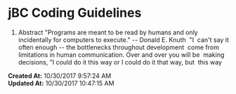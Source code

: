 # jBC Coding Guidelines

1. Abstract "Programs are meant to be read by humans and only incidentally for computers to execute." -- Donald E. Knuth  "I  can't say it often enough -- the bottlenecks throughout development  come from limitations in human communication. Over and over you will be  making decisions, "I could do it this way or I could do it that way, but  this way   

**Created At:** 10/30/2017 9:57:24 AM  
**Updated At:** 10/30/2017 10:47:15 AM  

